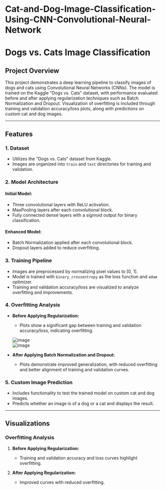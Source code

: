 # Cat-and-Dog-Image-Classification-Using-CNN-Convolutional-Neural-Network

# Dogs vs. Cats Image Classification

## Project Overview

This project demonstrates a deep learning pipeline to classify images of dogs and cats using Convolutional Neural Networks (CNNs). The model is trained on the Kaggle "Dogs vs. Cats" dataset, with performance evaluated before and after applying regularization techniques such as Batch Normalization and Dropout. Visualization of overfitting is included through training and validation accuracy/loss plots, along with predictions on custom cat and dog images.

---

## Features

### 1. Dataset
- Utilizes the "Dogs vs. Cats" dataset from Kaggle.
- Images are organized into `train` and `test` directories for training and validation.

### 2. Model Architecture
#### Initial Model:
- Three convolutional layers with ReLU activation.
- MaxPooling layers after each convolutional block.
- Fully connected dense layers with a sigmoid output for binary classification.

#### Enhanced Model:
- Batch Normalization applied after each convolutional block.
- Dropout layers added to reduce overfitting.

### 3. Training Pipeline
- Images are preprocessed by normalizing pixel values to [0, 1].
- Model is trained with `binary_crossentropy` as the loss function and `adam` optimizer.
- Training and validation accuracy/loss are visualized to analyze overfitting and improvements.

### 4. Overfitting Analysis
- **Before Applying Regularization:**
  - Plots show a significant gap between training and validation accuracy/loss, indicating overfitting.

   ![image](https://github.com/user-attachments/assets/5c3b128b-b47c-46b5-b8ce-29bd3233273f)
  <br> ![image](https://github.com/user-attachments/assets/874b748a-4ceb-49da-9f17-0988b2af7caa)

    
- **After Applying Batch Normalization and Dropout:**
  - Plots demonstrate improved generalization, with reduced overfitting and better alignment of training and validation curves.

### 5. Custom Image Prediction
- Includes functionality to test the trained model on custom cat and dog images.
- Predicts whether an image is of a dog or a cat and displays the result.

---

## Visualizations

### Overfitting Analysis
1. **Before Applying Regularization:**
   - Training and validation accuracy and loss curves highlight overfitting.
  
  
     
2. **After Applying Regularization:**
   - Improved curves with reduced overfitting.
